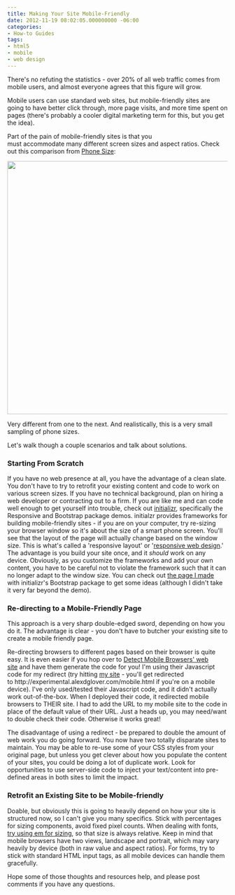 ```yaml
---
title: Making Your Site Mobile-Friendly
date: 2012-11-19 08:02:05.000000000 -06:00
categories:
- How-to Guides
tags:
- html5
- mobile
- web design
---
```

<p>There's no refuting the statistics - over 20% of all web traffic comes from mobile users, and almost everyone agrees that this figure will grow.</p>
<p>Mobile users can use standard web sites, but mobile-friendly sites are going to have better click through, more page visits, and more time spent on pages (there's probably a cooler digital marketing term for this, but you get the idea).</p>
<p>Part of the pain of mobile-friendly sites is that you must accommodate many different screen sizes and aspect ratios. Check out this comparison from <a href="http://phone-size.com/" target="_blank">Phone Size</a>:</p>
<p><a href="http://alexdglover.files.wordpress.com/2012/11/phone_size_comparison.png"><img class="aligncenter size-full wp-image-208" title="phone_size_comparison" alt="" src="{{ site.baseurl }}/assets/phone_size_comparison.png" height="578" width="550" /></a></p>
<p>Very different from one to the next. And realistically, this is a very small sampling of phone sizes.</p>
<p><!--more Let's walk though a couple scenarios and talk about solutions.--></p>
<p>Let's walk though a couple scenarios and talk about solutions.</p>
<h3>Starting From Scratch</h3>
<p>If you have no web presence at all, you have the advantage of a clean slate. You don't have to try to retrofit your existing content and code to work on various screen sizes. If you have no technical background, plan on hiring a web developer or contracting out to a firm. If you are like me and can code well enough to get yourself into trouble, check out <a href="http://www.initializr.com" target="_blank">initializr</a>, specifically the Responsive and Bootstrap package demos. initialzr provides frameworks for building mobile-friendly sites - if you are on your computer, try re-sizing your browser window so it's about the size of a smart phone screen. You'll see that the layout of the page will actually change based on the window size. This is what's called a 'responsive layout' or '<a href="http://en.wikipedia.org/wiki/Responsive_web_design" target="_blank">responsive web design</a>.' The advantage is you build your site once, and it <em>should</em> work on any device. Obviously, as you customize the frameworks and add your own content, you have to be careful not to violate the framework such that it can no longer adapt to the window size. You can check out <a href="http://experimental.alexdglover.com/mobile.html" target="_blank">the page I made</a> with initializr's Bootstrap package to get some ideas (although I didn't take it very far beyond the demo).</p>
<h3>Re-directing to a Mobile-Friendly Page</h3>
<p>This approach is a very sharp double-edged sword, depending on how you do it. The advantage is clear - you don't have to butcher your existing site to create a mobile friendly page.</p>
<p>Re-directing browsers to different pages based on their browser is quite easy. It is even easier if you hop over to <a href="http://detectmobilebrowsers.com/" target="_blank">Detect Mobile Browsers' web site</a> and have them generate the code for you! I'm using their Javascript code for my redirect (try hitting <a href="http://experimental.alexdglover.com" target="_blank">my site</a> - you'll get redirected to http://experimental.alexdglover.com/mobile.html if you're on a mobile device). I've only used/tested their Javascript code, and it didn't actually work out-of-the-box. When I deployed their code, it redirected mobile browsers to THEIR site. I had to add the URL to my mobile site to the code in place of the default value of their URL. Just a heads up, you may need/want to double check their code. Otherwise it works great!</p>
<p>The disadvantage of using a redirect - be prepared to double the amount of web work you do going forward. You now have two totally disparate sites to maintain. You may be able to re-use some of your CSS styles from your original page, but unless you get clever about how you populate the content of your sites, you could be doing a lot of duplicate work. Look for opportunities to use server-side code to inject your text/content into pre-defined areas in both sites to limit the impact.</p>
<h3>Retrofit an Existing Site to be Mobile-friendly</h3>
<p>Doable, but obviously this is going to heavily depend on how your site is structured now, so I can't give you many specifics. Stick with percentages for sizing components, avoid fixed pixel counts. When dealing with fonts, <a href="http://www.w3schools.com/cssref/css_units.asp" target="_blank">try using em for sizing</a>, so that size is always relative. Keep in mind that mobile browsers have two views, landscape and portrait, which may vary heavily by device (both in raw value and aspect ratios). For forms, try to stick with standard HTML input tags, as all mobile devices can handle them gracefully.</p>
<p>Hope some of those thoughts and resources help, and please post comments if you have any questions.</p>
